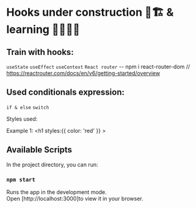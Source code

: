 # Hooks under construction 🚧🏗️ & learning 🧪🦄🔎💡

## Train with hooks: 

`useState`
`useEffect`
`useContext`
`React router` -- npm i react-router-dom // https://reactrouter.com/docs/en/v6/getting-started/overview
## Used conditionals expression: 

`if & else`
`switch`

Styles used: 

Example 1: <h1 styles:{{ color: 'red' }} ></h1> 
## Available Scripts

In the project directory, you can run:
### `npm start`

Runs the app in the development mode.\
Open [http://localhost:3000]to view it in your browser.

